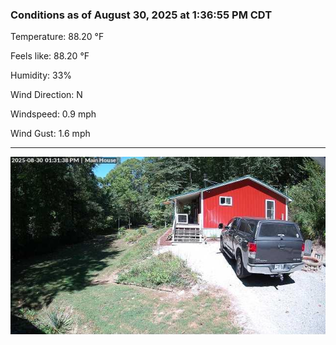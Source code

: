 ### Conditions as of August 30, 2025 at 1:36:55 PM CDT 

Temperature: 88.20 &deg;F

Feels like: 88.20 &deg;F

Humidity: 33%

Wind Direction: N

Windspeed: 0.9 mph

Wind Gust: 1.6 mph

---

<img src="./images/latest.jpeg"/>

